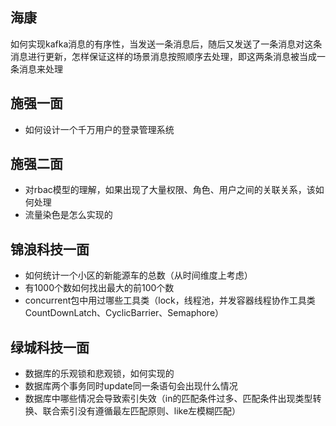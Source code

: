 ## 海康
如何实现kafka消息的有序性，当发送一条消息后，随后又发送了一条消息对这条消息进行更新，怎样保证这样的场景消息按照顺序去处理，即这两条消息被当成一条消息来处理
## 施强一面
* 如何设计一个千万用户的登录管理系统
## 施强二面
* 对rbac模型的理解，如果出现了大量权限、角色、用户之间的关联关系，该如何处理
* 流量染色是怎么实现的

## 锦浪科技一面
* 如何统计一个小区的新能源车的总数（从时间维度上考虑）
* 有1000个数如何找出最大的前100个数
* concurrent包中用过哪些工具类（lock，线程池，并发容器线程协作工具类CountDownLatch、CyclicBarrier、Semaphore）

## 绿城科技一面
* 数据库的乐观锁和悲观锁，如何实现的
* 数据库两个事务同时update同一条语句会出现什么情况
* 数据库中哪些情况会导致索引失效（in的匹配条件过多、匹配条件出现类型转换、联合索引没有遵循最左匹配原则、like左模糊匹配）